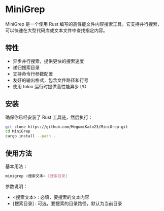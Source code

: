 # MiniGrep

MiniGrep 是一个使用 Rust 编写的高性能文件内容搜索工具。它支持并行搜索，可以快速在大型代码库或文本文件中查找指定内容。

## 特性

- 异步并行搜索，提供更快的搜索速度
- 递归搜索目录
- 支持命令行参数配置
- 友好的输出格式，包含文件路径和行号
- 使用 tokio 运行时提供高性能异步 I/O

## 安装

确保你已经安装了 Rust 工具链，然后执行：

```bash
git clone https://github.com/MegumiKato23/MiniGrep.git
cd MiniGrep
cargo install --path .
```

## 使用方法
基本用法：
```bash
minigrep <搜索文本> [搜索目录]
```
参数说明：
- <搜索文本> : 必填，要搜索的文本内容
- [搜索目录] : 可选，要搜索的目录路径，默认为当前目录